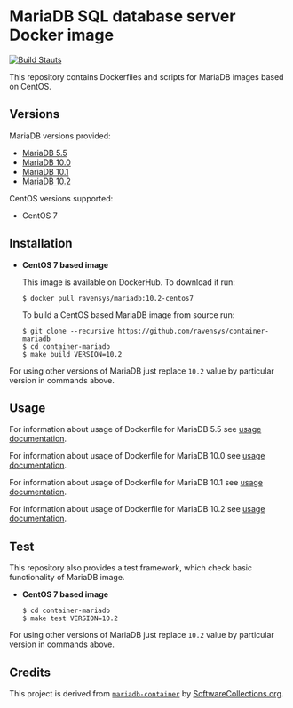MariaDB SQL database server Docker image
========================================

[![Build Stauts](https://api.travis-ci.org/ravensys/container-mariadb.svg?branch=master)](https://travis-ci.org/ravensys/container-mariadb/)

This repository contains Dockerfiles and scripts for MariaDB images based on CentOS.


Versions
--------

MariaDB versions provided:

* [MariaDB 5.5](5.5)
* [MariaDB 10.0](10.0)
* [MariaDB 10.1](10.1)
* [MariaDB 10.2](10.2)

CentOS versions supported:

* CentOS 7


Installation
------------

* **CentOS 7 based image**

    This image is available on DockerHub. To download it run:
    
    ```
    $ docker pull ravensys/mariadb:10.2-centos7
    ```

    To build a CentOS based MariaDB image from source run:
    
    ```
    $ git clone --recursive https://github.com/ravensys/container-mariadb
    $ cd container-mariadb
    $ make build VERSION=10.2
    ```

For using other versions of MariaDB just replace `10.2` value by particular version in commands above.


Usage
-----

For information about usage of Dockerfile for MariaDB 5.5 see [usage documentation](5.5).

For information about usage of Dockerfile for MariaDB 10.0 see [usage documentation](10.0).

For information about usage of Dockerfile for MariaDB 10.1 see [usage documentation](10.1).

For information about usage of Dockerfile for MariaDB 10.2 see [usage documentation](10.2).


Test
----

This repository also provides a test framework, which check basic functionality of MariaDB image.

* **CentOS 7 based image**

    ```
    $ cd container-mariadb
    $ make test VERSION=10.2
    ```
    
For using other versions of MariaDB just replace `10.2` value by particular version in commands above.


Credits
-------

This project is derived from [`mariadb-container`](https://github.com/sclorg/mariadb-container) by 
[SoftwareCollections.org](https://www.softwarecollections.org).
